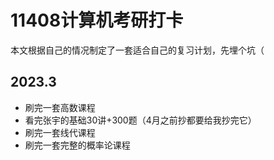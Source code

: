# 11408计算机考研打卡

本文根据自己的情况制定了一套适合自己的复习计划，先埋个坑（

## 2023.3
* 刷完一套高数课程
* 看完张宇的基础30讲+300题（4月之前抄都要给我抄完它）
* 刷完一套线代课程
* 刷完一套完整的概率论课程
